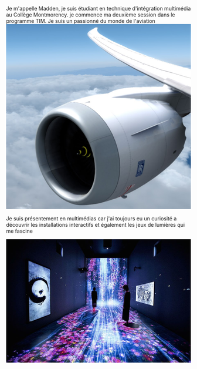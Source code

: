 Je m'appelle Madden, je suis étudiant en technique d'intégration multimédia au Collège Montmorency.
je commence ma deuxième session dans le programme TIM.
Je suis un passionné du monde de l'aviation
![photo](avion3.jpg)

Je suis présentement en multimédias car j'ai toujours eu un curiosité a découvrir les installations interactifs et également les jeux de lumières qui me  fascine



[![Exemple de capture d'écran](mm.jpg)](https://www.youtube.com/watch?v=-rSUFeTDjxQ)
